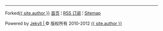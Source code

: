 <hr/>
<footer>
    <div>
      <p class="line">
        <span class="alignleft">
          Forked<a href="https://github.com/signifox/signifox.github.com/">{{ site.author }}</a>
        </span>
        <span class="alignright">
          <a href="/" title="{{ site.title }}">首页</a> &brvbar; 
          <a href="/atom.xml">RSS 订阅</a> &brvbar; 
          <a href="/sitemap.txt">Sitemap</a>
        </span>
      </p>
      <p>
        <span class="alignright">Powered by <a href="https://github.com/mojombo/jekyll">Jekyll  |  </a>
          &copy; 版权所有 2010-2012 
          <a href="{{ site.url }}" title="{{ site.author }}" rel="home">{{ site.author }}</a>
        </span>
    </p>
    </div>
</footer>